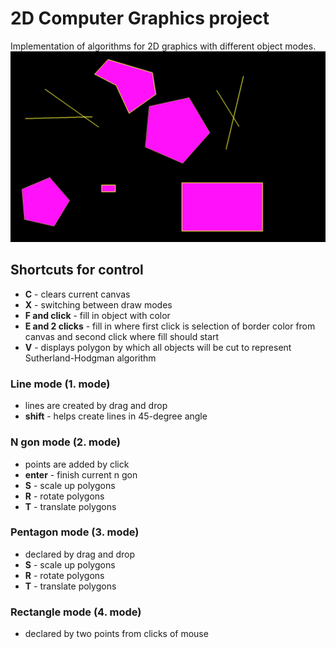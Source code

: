 # 2D Computer Graphics project
Implementation of algorithms for 2D graphics with different object modes.
![screenshot.png](screenshot.png)

## Shortcuts for control
- **C** - clears current canvas
- **X** - switching between draw modes
- **F and click** - fill in object with color
- **E and 2 clicks** - fill in where first click is selection of border color from canvas and second click where fill should start
- **V** - displays polygon by which all objects will be cut to represent Sutherland-Hodgman algorithm

### Line mode (1. mode)
- lines are created by drag and drop
- **shift** - helps create lines in 45-degree angle

### N gon mode (2. mode)
- points are added by click
- **enter** - finish current n gon
- **S** - scale up polygons
- **R** - rotate polygons
- **T** - translate polygons

### Pentagon mode (3. mode)
- declared by drag and drop
- **S** - scale up polygons
- **R** - rotate polygons
- **T** - translate polygons

### Rectangle mode (4. mode)
- declared by two points from clicks of mouse
